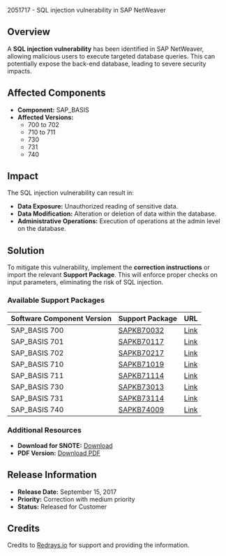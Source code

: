 2051717 - SQL injection vulnerability in SAP NetWeaver

## Overview

A **SQL injection vulnerability** has been identified in SAP NetWeaver, allowing malicious users to execute targeted database queries. This can potentially expose the back-end database, leading to severe security impacts.

## Affected Components

- **Component:** SAP_BASIS
- **Affected Versions:**
  - 700 to 702
  - 710 to 711
  - 730
  - 731
  - 740

## Impact

The SQL injection vulnerability can result in:

- **Data Exposure:** Unauthorized reading of sensitive data.
- **Data Modification:** Alteration or deletion of data within the database.
- **Administrative Operations:** Execution of operations at the admin level on the database.

## Solution

To mitigate this vulnerability, implement the **correction instructions** or import the relevant **Support Package**. This will enforce proper checks on input parameters, eliminating the risk of SQL injection.

### Available Support Packages

| Software Component Version | Support Package                       | URL                                                                                                             |
|----------------------------|----------------------------------------|-----------------------------------------------------------------------------------------------------------------|
| SAP_BASIS 700              | [SAPKB70032](https://me.sap.com/supportpackage/SAPKB70032) | [Link](https://me.sap.com/supportpackage/SAPKB70032)                                                          |
| SAP_BASIS 701              | [SAPKB70117](https://me.sap.com/supportpackage/SAPKB70117) | [Link](https://me.sap.com/supportpackage/SAPKB70117)                                                          |
| SAP_BASIS 702              | [SAPKB70217](https://me.sap.com/supportpackage/SAPKB70217) | [Link](https://me.sap.com/supportpackage/SAPKB70217)                                                          |
| SAP_BASIS 710              | [SAPKB71019](https://me.sap.com/supportpackage/SAPKB71019) | [Link](https://me.sap.com/supportpackage/SAPKB71019)                                                          |
| SAP_BASIS 711              | [SAPKB71114](https://me.sap.com/supportpackage/SAPKB71114) | [Link](https://me.sap.com/supportpackage/SAPKB71114)                                                          |
| SAP_BASIS 730              | [SAPKB73013](https://me.sap.com/supportpackage/SAPKB73013) | [Link](https://me.sap.com/supportpackage/SAPKB73013)                                                          |
| SAP_BASIS 731              | [SAPKB73114](https://me.sap.com/supportpackage/SAPKB73114) | [Link](https://me.sap.com/supportpackage/SAPKB73114)                                                          |
| SAP_BASIS 740              | [SAPKB74009](https://me.sap.com/supportpackage/SAPKB74009) | [Link](https://me.sap.com/supportpackage/SAPKB74009)                                                          |

### Additional Resources

- **Download for SNOTE:** [Download](https://notesdownloads.sap.com/note/0040000019680592017)
- **PDF Version:** [Download PDF](https://userapps.support.sap.com/sap/support/sfm/notes/print/0002051717?language=en-US&token=13A8DB0457B19AE75DCDC9D5645AB224)

## Release Information

- **Release Date:** September 15, 2017
- **Priority:** Correction with medium priority
- **Status:** Released for Customer

## Credits

Credits to [Redrays.io](https://redrays.io) for support and providing the information.